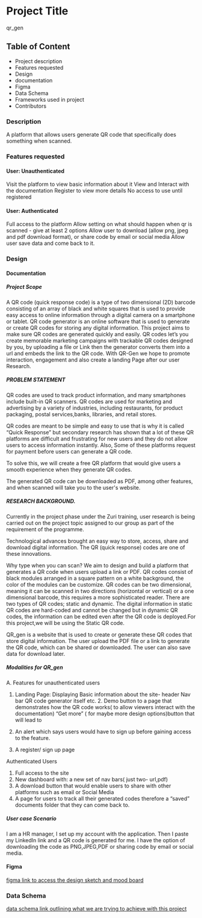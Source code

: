 # Project Title
qr_gen

## Table of Content
* Project description
* Features requested
* Design
 * documentation
 * Figma
* Data Schema
* Frameworks used in project
* Contributors

  

### Description
A platform that allows users generate QR code 
that specifically does something when scanned.

### Features requested
#### User: Unauthenticated
Visit the platform to view basic information about it
View and Interact with the documentation
Register to view more details
No access to use until registered
####	User: Authenticated
Full access to the platform
Allow setting on what should happen when qr is scanned - give at least 2 options
Allow user to download (allow png, jpeg and pdf download format), or share code by email or social media
Allow user save data and come back to it.
### Design
#### Documentation

##### Project Scope
A QR code (quick response code) is a type of two dimensional (2D) barcode consisting of an array of black and white squares that is used to provide easy access to online information through a digital camera on a smartphone or tablet. QR code generator is an online software that is used to generate or create QR codes for storing any digital information. This project aims to make sure QR codes are generated quickly and easily. QR codes let’s you create memorable marketing campaigns with trackable QR codes designed by you, by uploading a file or Link then the generator converts them into a url and embeds the link to the QR code. With QR-Gen we hope to promote interaction, engagement and also create a landing Page after our user Research.

##### PROBLEM STATEMENT 
QR codes are used to track product information, and many smartphones include built-in QR scanners. QR codes are used for marketing and advertising by a variety of industries, including restaurants, for product packaging, postal services,banks, libraries, and retail stores.
 
QR codes are meant to be simple and easy to use that is why it is called “Quick Response” but secondary research has shown that a lot of these QR platforms are difficult and frustrating for new users and they do not allow users to access information instantly. Also, Some of these platforms request for payment before users can generate a QR code.
 
To solve this, we will create a free QR platform that would give users a smooth experience when they generate QR codes. 
 
The generated QR code can be downloaded as PDF, among other features, and when scanned will take you to the user's website.

##### RESEARCH BACKGROUND.
 
Currently in the project phase under the Zuri training, user research is being carried out on the project topic assigned to our group as part of the requirement of the programme.

Technological advances brought an easy way to store, access, share and download digital information. The QR (quick response) codes are one of these innovations. 

Why type when you can scan? 
We aim to design and build a platform that generates a QR code when users upload a link or PDF.
QR codes consist of black modules arranged in a square pattern on a white background, the color of the modules can be customize.
QR codes can be two dimensional, meaning it can be scanned in two directions (horizontal or vertical) or a one dimensional barcode, this requires a more sophisticated reader.
There are two types of QR codes; static and dynamic. The digital information in static QR codes are hard-coded and cannot be changed but in dynamic QR codes, the information can be edited even after the QR code is deployed.For this project,we will be using the Static QR code. 

QR_gen is a website that is used to create or generate these QR codes that store digital information. The user upload the PDF file or a link to generate the QR code, which can be shared or downloaded. The user can also save data for download later.

##### Modalities for QR_gen
A. Features for unauthenticated users
1. Landing Page: 
         Displaying Basic information about the site-  header 
          Nav bar
          QR code generator itself etc.
           2. Demo button to a page that demonstrates how the QR code works( to allow viewers interact with the documentation)
           “Get more” ( for maybe more design options)button that will lead to
3. An alert which says users would have to sign up before gaining access to the feature.
 
4. A register/ sign up page
 
Authenticated Users
1. Full access to the site
2. New dashboard with: a new set of nav bars( just two- url,pdf)
3. A download button that would enable users to share with other platforms such as email or Social Media 
4. A page for users to track all their generated codes therefore a “saved” documents folder that they can come back to.





##### User case Scenario 
I am a HR manager, I set up my account with the application. Then I paste my LinkedIn link and a QR code is generated for me. I have the option of downloading the code as PNG,JPEG,PDF or sharing code by email or social media.

#### Figma
[figma link to access the design sketch and mood board]( https://www.figma.com/file/MU63D4eol1BFrkcQOwnYqD/Qr-Gen?node-id=0%3A1&t=PzYInRi6d6QxAnz7-1)

### Data Schema
[data schema link outlining what we are trying to achieve with this project](https://drawsql.app/teams/gr-gen/diagrams/database-schema)








